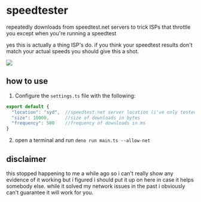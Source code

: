 # speedtester
repeatedly downloads from speedtest.net servers to trick ISPs that throttle you except when you're running a speedtest

yes this is actually a thing ISP's do. if you think your speedtest results don't match your actual speeds you should give this a shot.

![](https://i.imgur.com/zIYXmmL.png)

## how to use
1. Configure the `settings.ts` file with the following:
  ```ts
  export default {
    "location": "syd",  //speedtest.net server location (i've only tested this with regions in australia)
    "size": 10000,      //size of downloads in bytes
    "frequency": 500    //frequency of downloads in ms
  }
  ```
2. open a terminal and run `deno run main.ts --allow-net`

## disclaimer
this stopped happening to me a while ago so i can't really show any evidence of it working but i figured i should put it up on here in case it helps somebody else.
while it solved my network issues in the past i obviously can't guarantee it will work for you.
